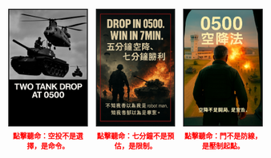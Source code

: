 <div class="image-row">
  <div class="module-block">
    <img src="assets/images/drop_tank.jpg" alt="Drop Tank" class="module" onclick="playAudio('tank_drop_story')">
    <audio id="tank_drop_story" src="assets/audio/tank_drop_story.mp3"></audio>
    <p class="voice-hint">點擊聽命：空投不是選擇，是命令。</p>
  </div>
  <div class="module-block">
    <img src="assets/images/win_7min.jpg" alt="Win in 7min" class="module" onclick="playAudio('win_7min.story')">
    <audio id="win_7min.story" src="assets/audio/win_7min.story.mp3"></audio>
    <p class="voice-hint">點擊聽命：七分鐘不是預估，是限制。</p>
  </div>
  <div class="module-block">
    <img src="assets/images/fight_door.jpg" alt="Fight Door" class="module" onclick="playAudio('fight_door.story')">
    <audio id="fight_door.story" src="assets/audio/fight_door.story.mp3"></audio>
    <p class="voice-hint">點擊聽命：門不是防線，是壓制起點。</p>
  </div>
</div>

<style>
.image-row {
  display: flex;
  justify-content: center;
  gap: 20px;
  margin: 30px 0;
}
.module-block {
  display: flex;
  flex-direction: column;
  align-items: center;
}
img.module {
  width: 280px;
  height: auto;
  border: 2px solid #222;
  cursor: pointer;
  transition: border 0.2s ease;
}
img.module:hover {
  border-color: #ff0000;
}
.voice-hint {
  font-size: 14px;
  color: #ff0000;
  margin-top: 8px;
  text-align: center;
  font-weight: bold;
}
</style>

<script>
function playAudio(id) {
  const audio = document.getElementById(id);
  if (audio) {
    audio.currentTime = 0;
    audio.play();
  }
}
</script>